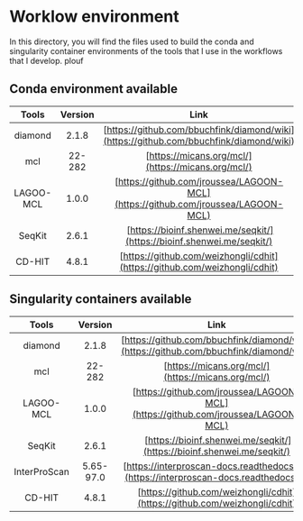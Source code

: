 # Worklow environment

In this directory, you will find the files used to build the conda and singularity container environments of the tools that I use in the workflows that I develop.
plouf
## Conda environment available

| Tools         | Version       | Link                                                                                  |
| :-----------: | :-----------: | :-----------------------------------------------------------------------------------: |
| diamond       | 2.1.8         | [https://github.com/bbuchfink/diamond/wiki](https://github.com/bbuchfink/diamond/wiki)|
| mcl           | 22-282        | [https://micans.org/mcl/](https://micans.org/mcl/)                                    |
| LAGOO-MCL     | 1.0.0         | [https://github.com/jroussea/LAGOON-MCL](https://github.com/jroussea/LAGOON-MCL)      |
| SeqKit        | 2.6.1         | [https://bioinf.shenwei.me/seqkit/](https://bioinf.shenwei.me/seqkit/)                |
| CD-HIT        | 4.8.1         | [https://github.com/weizhongli/cdhit](https://github.com/weizhongli/cdhit)            |

## Singularity containers available

| Tools         | Version       | Link                                                                                  |
| :-----------: | :-----------: | :-----------------------------------------------------------------------------------: |
| diamond       | 2.1.8         | [https://github.com/bbuchfink/diamond/wiki](https://github.com/bbuchfink/diamond/wiki)|
| mcl           | 22-282        | [https://micans.org/mcl/](https://micans.org/mcl/)                                    |
| LAGOO-MCL     | 1.0.0         | [https://github.com/jroussea/LAGOON-MCL](https://github.com/jroussea/LAGOON-MCL)      |
| SeqKit        | 2.6.1         | [https://bioinf.shenwei.me/seqkit/](https://bioinf.shenwei.me/seqkit/)                |
| InterProScan  | 5.65-97.0     | [https://interproscan-docs.readthedocs.io/](https://interproscan-docs.readthedocs.io) |
| CD-HIT        | 4.8.1         | [https://github.com/weizhongli/cdhit](https://github.com/weizhongli/cdhit)            |
